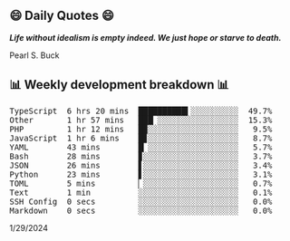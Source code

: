## 😄 Daily Quotes 😄

_**Life without idealism is empty indeed. We just hope or starve to death.**_

Pearl S. Buck



## 📊 Weekly development breakdown 📊

<pre>TypeScript  6 hrs 20 mins  ██████████▍░░░░░░░░░░  49.7%
Other       1 hr 57 mins   ███▏░░░░░░░░░░░░░░░░░  15.3%
PHP         1 hr 12 mins   █▉░░░░░░░░░░░░░░░░░░░   9.5%
JavaScript  1 hr 6 mins    █▊░░░░░░░░░░░░░░░░░░░   8.7%
YAML        43 mins        █▏░░░░░░░░░░░░░░░░░░░   5.7%
Bash        28 mins        ▊░░░░░░░░░░░░░░░░░░░░   3.7%
JSON        26 mins        ▋░░░░░░░░░░░░░░░░░░░░   3.4%
Python      23 mins        ▋░░░░░░░░░░░░░░░░░░░░   3.1%
TOML        5 mins         ▏░░░░░░░░░░░░░░░░░░░░   0.7%
Text        1 min          ░░░░░░░░░░░░░░░░░░░░░   0.1%
SSH Config  0 secs         ░░░░░░░░░░░░░░░░░░░░░   0.0%
Markdown    0 secs         ░░░░░░░░░░░░░░░░░░░░░   0.0%</pre>

1/29/2024